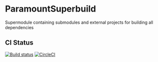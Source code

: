# ParamountSuperbuild
Supermodule containing submodules and external projects for building all dependencies

## CI Status
[![Build status](https://ci.appveyor.com/api/projects/status/nb9ldp39l9nfg8fy?svg=true)](https://ci.appveyor.com/project/NewProggie/paramountsuperbuild) [![CircleCI](https://circleci.com/gh/Kai-Wolf-SW-Consulting/ParamountSuperbuild.svg?style=svg)](https://circleci.com/gh/Kai-Wolf-SW-Consulting/ParamountSuperbuild)


